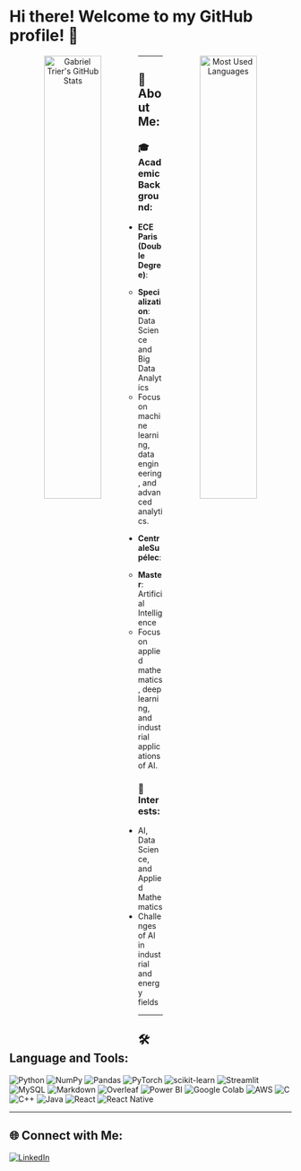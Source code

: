 # Hi there! Welcome to my GitHub profile! 👋

<div align="center">
  <img align="left" src="https://github-readme-stats.vercel.app/api?username=GabrielTrier&show_icons=true&theme=radical&count_private=true&include_all_commits=true" alt="Gabriel Trier's GitHub Stats" width="45%">
  <img align="right" src="https://github-readme-stats.vercel.app/api/top-langs/?username=GabrielTrier&layout=compact&theme=radical&langs_count=10" alt="Most Used Languages" width="45%">
</div>

---

## 👀 About Me:

### 🎓 Academic Background:

- **ECE Paris (Double Degree)**:
  - **Specialization**: Data Science and Big Data Analytics
  - Focus on machine learning, data engineering, and advanced analytics.

- **CentraleSupélec**:
  - **Master**: Artificial Intelligence
  - Focus on applied mathematics, deep learning, and industrial applications of AI.

### 🌟 Interests:
- AI, Data Science, and Applied Mathematics
- Challenges of AI in industrial and energy fields

---

## 🛠️ Language and Tools:

<p>
  <img src="https://img.shields.io/badge/Python-blue?style=flat&logo=python" alt="Python">
  <img src="https://img.shields.io/badge/NumPy-orange?style=flat&logo=numpy" alt="NumPy">
  <img src="https://img.shields.io/badge/Pandas-purple?style=flat&logo=pandas" alt="Pandas">
  <img src="https://img.shields.io/badge/PyTorch-red?style=flat&logo=pytorch" alt="PyTorch">
  <img src="https://img.shields.io/badge/scikit--learn-yellow?style=flat&logo=scikit-learn" alt="scikit-learn">
  <img src="https://img.shields.io/badge/Streamlit-pink?style=flat&logo=streamlit" alt="Streamlit">
  <img src="https://img.shields.io/badge/MySQL-blue?style=flat&logo=mysql" alt="MySQL">
  <img src="https://img.shields.io/badge/Markdown-black?style=flat&logo=markdown" alt="Markdown">
  <img src="https://img.shields.io/badge/Overleaf-green?style=flat&logo=overleaf" alt="Overleaf">
  <img src="https://img.shields.io/badge/Power%20BI-orange?style=flat&logo=power-bi" alt="Power BI">
  <img src="https://img.shields.io/badge/Colab-yellow?style=flat&logo=google-colab" alt="Google Colab">
  <img src="https://img.shields.io/badge/AWS-orange?style=flat&logo=amazon-aws" alt="AWS">
  <img src="https://img.shields.io/badge/C-blue?style=flat&logo=c" alt="C">
  <img src="https://img.shields.io/badge/C++-blue?style=flat&logo=cplusplus" alt="C++">
  <img src="https://img.shields.io/badge/Java-red?style=flat&logo=java" alt="Java">
  <img src="https://img.shields.io/badge/React-blue?style=flat&logo=react" alt="React">
  <img src="https://img.shields.io/badge/React%20Native-purple?style=flat&logo=react" alt="React Native">
</p>

---

## 🌐 Connect with Me:

[![LinkedIn](https://img.shields.io/badge/LinkedIn-blue?style=flat&logo=linkedin)](https://www.linkedin.com/in/ton-profil-linkedin)
